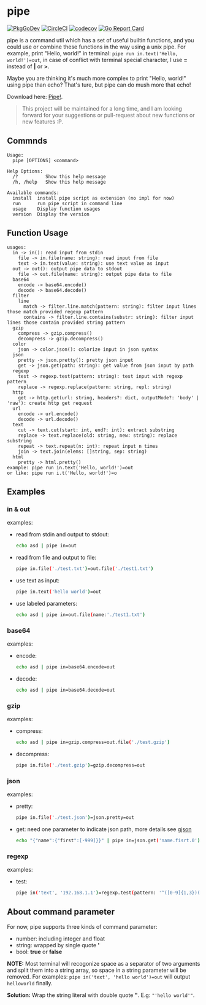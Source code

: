 # pipe

[![PkgGoDev](https://pkg.go.dev/badge/github.com/ToolPackage/pipe)](https://pkg.go.dev/github.com/ToolPackage/pipe)
[![CircleCI](https://circleci.com/gh/ToolPackage/pipe.svg?style=shield)](https://circleci.com/gh/goccy/go-yaml)
[![codecov](https://codecov.io/gh/ToolPackage/pipe/branch/master/graph/badge.svg)](https://codecov.io/gh/goccy/go-yaml)
[![Go Report Card](https://goreportcard.com/badge/github.com/ToolPackage/pipe)](https://goreportcard.com/report/github.com/ToolPackage/pipe)

pipe is a command util which has a set of useful builtin functions, and you could use or combine these functions in the way using a unix pipe. For example, print "Hello, world!" in terminal: ```pipe run in.text('Hello, world!')=out```, in case of conflict with terminal special character, I use **=** instead of **|** or **>**.

Maybe you are thinking it's much more complex to print "Hello, world!" using pipe than echo? That's ture, but pipe can do mush more that echo!

Download here: [Pipe!](https://github.com/ToolPackage/pipe/releases/tag/v1.0).

> This project will be maintained for a long time, and I am looking forward for your suggestions or pull-request about new functions or new features :P.

## Commnds

```
Usage:
  pipe [OPTIONS] <command>

Help Options:
  /?          Show this help message
  /h, /help   Show this help message

Available commands:
  install  install pipe script as extension (no impl for now)
  run      run pipe script in command line
  usage    Display function usages
  version  Display the version
```

## Function Usage

```
usages:
  in -> in(): read input from stdin
    file -> in.file(name: string): read input from file
    text -> in.text(value: string): use text value as input
  out -> out(): output pipe data to stdout
    file -> out.file(name: string): output pipe data to file
  base64
    encode -> base64.encode()
    decode -> base64.decode()
  filter
    line
      match -> filter.line.match(pattern: string): filter input lines those match provided regexp pattern
      contains -> filter.line.contains(substr: string): filter input lines those contain provided string pattern
  gzip
    compress -> gzip.compress()
    decompress -> gzip.decompress()
  color
    json -> color.json(): colorize input in json syntax
  json
    pretty -> json.pretty(): pretty json input
    get -> json.get(path: string): get value from json input by path
  regexp
    test -> regexp.test(pattern: string): test input with regexp pattern
    replace -> regexp.replace(pattern: string, repl: string)
  http
    get -> http.get(url: string, headers?: dict, outputMode?: 'body' | 'raw'): create http get request
  url
    encode -> url.encode()
    decode -> url.decode()
  text
    cut -> text.cut(start: int, end?: int): extract substring
    replace -> text.replace(old: string, new: string): replace substring
    repeat -> text.repeat(n: int): repeat input n times
    join -> text.join(elems: []string, sep: string)
  html
    pretty -> html.pretty()
example: pipe run in.text('Hello, world!')=out
or like: pipe run i.t('Hello, world!')=o
```

## Examples

### in & out

examples:
- read from stdin and output to stdout:
  ```sh
  echo asd | pipe in=out
  ```
- read from file and output to file:
  ```sh
  pipe in.file('./test.txt')=out.file('./test1.txt')
  ```
- use text as input:
  ```sh
  pipe in.text('hello world')=out
  ```
- use labeled parameters:
  ```sh
  echo asd | pipe in=out.file(name:'./test1.txt')
  ```

### base64

examples:
- encode:
  ```sh
  echo asd | pipe in=base64.encode=out
  ```
- decode:
  ```sh
  echo asd | pipe in=base64.decode=out
  ```

### gzip

examples:
- compress:
  ```sh
  echo asd | pipe in=gzip.compress=out.file('./test.gzip')
  ```
- decompress:
  ```sh
  pipe in.file('./test.gzip')=gzip.decompress=out
  ```

### json

examples:
- pretty:
  ```sh
  pipe in.file('./test.json')=json.pretty=out
  ```
- get: need one parameter to indicate json path, more details see [gjson](https://github.com/tidwall/gjson)
  ```sh
  echo "{"name":{"first":[-999]}}" | pipe in=json.get('name.fisrt.0')=out
  ```

### regexp

examples:
- test:
  ```sh
  pipe in('text', '192.168.1.1')=regexp.test(pattern: '^([0-9]{1,3})(\.([0-9]{1,3})){3}$')=out
  ```

## About command parameter

For now, pipe supports three kinds of command parameter:
- number: including integer and float
- string: wrapped by single quote <b>'</b>
- bool: <b>true</b> or <b>false</b>

<b>NOTE:</b> Most terminal will recogonize space as a separator of two arguments and split them into a string array, so space in a string parameter will be removed. For examples: ```pipe in('text', 'hello world')=out``` will output ```helloworld``` finally.

<b>Solution:</b> Wrap the string literal with double quote <b>"</b>. E.g: ```"'hello world'"```.